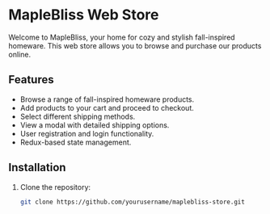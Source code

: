

# MapleBliss Web Store

Welcome to MapleBliss, your home for cozy and stylish fall-inspired homeware. This web store allows you to browse and purchase our products online.

## Features

- Browse a range of fall-inspired homeware products.
- Add products to your cart and proceed to checkout.
- Select different shipping methods.
- View a modal with detailed shipping options.
- User registration and login functionality.
- Redux-based state management.

## Installation

1. Clone the repository:
   ```bash
   git clone https://github.com/yourusername/maplebliss-store.git
